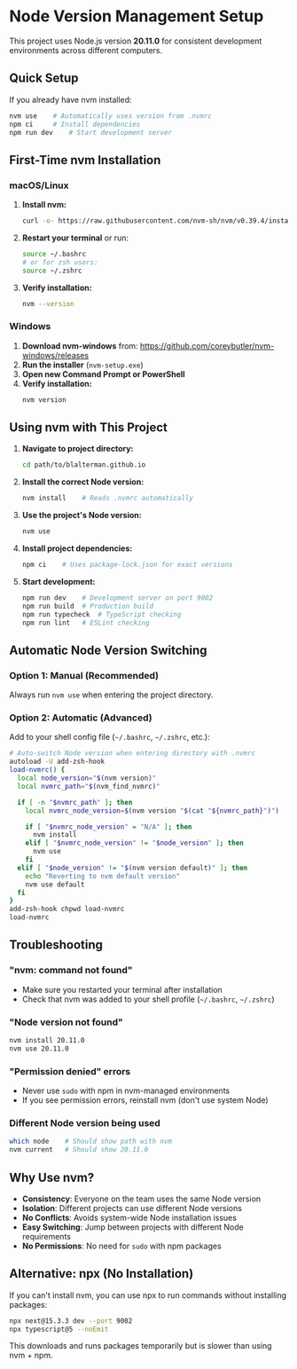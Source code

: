 # Node Version Management Setup

This project uses Node.js version **20.11.0** for consistent development environments across different computers.

## Quick Setup

If you already have nvm installed:
```bash
nvm use    # Automatically uses version from .nvmrc
npm ci     # Install dependencies
npm run dev    # Start development server
```

## First-Time nvm Installation

### macOS/Linux

1. **Install nvm:**
   ```bash
   curl -o- https://raw.githubusercontent.com/nvm-sh/nvm/v0.39.4/install.sh | bash
   ```

2. **Restart your terminal** or run:
   ```bash
   source ~/.bashrc
   # or for zsh users:
   source ~/.zshrc
   ```

3. **Verify installation:**
   ```bash
   nvm --version
   ```

### Windows

1. **Download nvm-windows** from: https://github.com/coreybutler/nvm-windows/releases
2. **Run the installer** (`nvm-setup.exe`)
3. **Open new Command Prompt or PowerShell**
4. **Verify installation:**
   ```cmd
   nvm version
   ```

## Using nvm with This Project

1. **Navigate to project directory:**
   ```bash
   cd path/to/blalterman.github.io
   ```

2. **Install the correct Node version:**
   ```bash
   nvm install    # Reads .nvmrc automatically
   ```

3. **Use the project's Node version:**
   ```bash
   nvm use
   ```

4. **Install project dependencies:**
   ```bash
   npm ci    # Uses package-lock.json for exact versions
   ```

5. **Start development:**
   ```bash
   npm run dev    # Development server on port 9002
   npm run build  # Production build
   npm run typecheck  # TypeScript checking
   npm run lint   # ESLint checking
   ```

## Automatic Node Version Switching

### Option 1: Manual (Recommended)
Always run `nvm use` when entering the project directory.

### Option 2: Automatic (Advanced)
Add to your shell config file (`~/.bashrc`, `~/.zshrc`, etc.):

```bash
# Auto-switch Node version when entering directory with .nvmrc
autoload -U add-zsh-hook
load-nvmrc() {
  local node_version="$(nvm version)"
  local nvmrc_path="$(nvm_find_nvmrc)"

  if [ -n "$nvmrc_path" ]; then
    local nvmrc_node_version=$(nvm version "$(cat "${nvmrc_path}")")

    if [ "$nvmrc_node_version" = "N/A" ]; then
      nvm install
    elif [ "$nvmrc_node_version" != "$node_version" ]; then
      nvm use
    fi
  elif [ "$node_version" != "$(nvm version default)" ]; then
    echo "Reverting to nvm default version"
    nvm use default
  fi
}
add-zsh-hook chpwd load-nvmrc
load-nvmrc
```

## Troubleshooting

### "nvm: command not found"
- Make sure you restarted your terminal after installation
- Check that nvm was added to your shell profile (`~/.bashrc`, `~/.zshrc`)

### "Node version not found"
```bash
nvm install 20.11.0
nvm use 20.11.0
```

### "Permission denied" errors
- Never use `sudo` with npm in nvm-managed environments
- If you see permission errors, reinstall nvm (don't use system Node)

### Different Node version being used
```bash
which node    # Should show path with nvm
nvm current   # Should show 20.11.0
```

## Why Use nvm?

- **Consistency**: Everyone on the team uses the same Node version
- **Isolation**: Different projects can use different Node versions
- **No Conflicts**: Avoids system-wide Node installation issues
- **Easy Switching**: Jump between projects with different Node requirements
- **No Permissions**: No need for `sudo` with npm packages

## Alternative: npx (No Installation)

If you can't install nvm, you can use npx to run commands without installing packages:

```bash
npx next@15.3.3 dev --port 9002
npx typescript@5 --noEmit
```

This downloads and runs packages temporarily but is slower than using nvm + npm.
